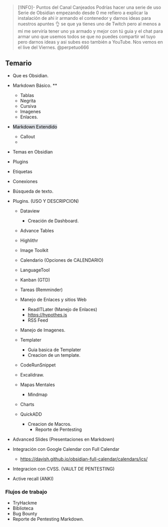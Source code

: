 > [!INFO]- Puntos del Canal Canjeados
> Podrías hacer una serie de uso Serie de Obsidian empezando desde 0 me refiero a explicar la instalación de ahi ir armando el contenedor y darnos ideas para nuestros apuntes 👌 se que ya tienes uno de Twitch pero al menos a mí me serviría tener uno ya armado y mejor con tú guia y el chat para armar uno que usemos todos se que no puedes compartir wl tuyo pero darnos ideas y asi subes eso también a YouTube. Nos vemos en el live del Viernes.
> @perpetuo666


## Temario 

- Que es Obsidian. 
- Markdown Básico. **
	- Tablas
	- Negrita
	- Cursiva
	-  Imagenes
	-  Enlaces.
- <mark style="background: #CACFD9A6;">Markdown Extendido</mark> 
	- Callout
	- 
- Temas en Obsidian
- Plugins
- Etiquetas
-  Conexiones
- Búsqueda de texto. 


- Plugins. (USO Y DESCRIPCION)
	- Dataview
		- Creación de Dashboard. 

	- Advance Tables
	- Highlithr
	- Image Toolkit
	- Calendario (Opciones de CALENDARIO)
	- LanguageTool
	- Kanban (GTD)
	- Tareas (Remminder)
	- Manejo de Enlaces y sitios Web
		- ReadITLater (Manejo de Enlaces)
		- https://hypothes.is
		- RSS Feed
	- Manejo de Imagenes. 
	-  Templater
		-  Guia basica de Templater
		-  Creacion de un template.
	-  CodeRunSnippet
	-  Excalidraw. 
	-  Mapas Mentales
		-  Mindmap
	-  Charts
	-  QuickADD 
		-  Creacion de Macros. 
			- Reporte de Pentesting
- Advanced Slides (Presentaciones en Markdown)
- Integración con Google Calendar con Full Calendar
	- https://davish.github.io/obsidian-full-calendar/calendars/ics/
- Integracion con CVSS. (VAULT DE PENTESTING)
- Active recall (ANKI)

### Flujos de trabajo
- TryHackme
- Biblioteca 
- Bug Bounty 
- Reporte de Pentesting Markdown. 
